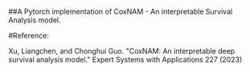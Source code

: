 ##A Pytorch implementation of CoxNAM - An interpretable Survival Analysis model.

#Reference:

Xu, Liangchen, and Chonghui Guo. "CoxNAM: An interpretable deep survival analysis model." Expert Systems with Applications 227 (2023)
